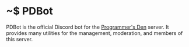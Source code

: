 # ~$ PDBot
PDBot is the official Discord bot for the [Programmer's Den](https://pden.net) server. It provides many utilities for the management, moderation, and members of this server.